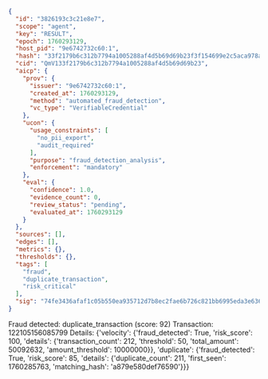 ```json
{
  "id": "3826193c3c21e8e7",
  "scope": "agent",
  "key": "RESULT",
  "epoch": 1760293129,
  "host_pid": "9e6742732c60:1",
  "hash": "33f2179b6c312b7794a1005288af4d5b69d69b23f3f154699e2c5aca978a594e",
  "cid": "QmV133f2179b6c312b7794a1005288af4d5b69d69b23",
  "aicp": {
    "prov": {
      "issuer": "9e6742732c60:1",
      "created_at": 1760293129,
      "method": "automated_fraud_detection",
      "vc_type": "VerifiableCredential"
    },
    "ucon": {
      "usage_constraints": [
        "no_pii_export",
        "audit_required"
      ],
      "purpose": "fraud_detection_analysis",
      "enforcement": "mandatory"
    },
    "eval": {
      "confidence": 1.0,
      "evidence_count": 0,
      "review_status": "pending",
      "evaluated_at": 1760293129
    }
  },
  "sources": [],
  "edges": [],
  "metrics": {},
  "thresholds": {},
  "tags": [
    "fraud",
    "duplicate_transaction",
    "risk_critical"
  ],
  "sig": "74fe3436afaf1c05b550ea935712d7b8ec2fae6b726c821bb6995eda3e6366ea"
}
```

Fraud detected: duplicate_transaction (score: 92)
Transaction: 122105156085799
Details: {'velocity': {'fraud_detected': True, 'risk_score': 100, 'details': {'transaction_count': 212, 'threshold': 50, 'total_amount': 50092632, 'amount_threshold': 10000000}}, 'duplicate': {'fraud_detected': True, 'risk_score': 85, 'details': {'duplicate_count': 211, 'first_seen': 1760285763, 'matching_hash': 'a879e580def76590'}}}